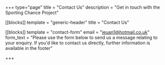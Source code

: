 +++
type="page"
title = "Contact Us"
description = "Get in touch with the Sporting Chance Project"

[[blocks]]
template = "generic-header"
title = "Contact Us"

[[blocks]]
template = "contact-form"
email = "ieuan1@hotmail.co.uk"
form_text = "Please use the form below to send us a message relating to your enquiry. If you'd like to contact us directly, further information is available in the footer"


+++